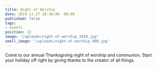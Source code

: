 ```yaml
---
title: Night of Worship
date: 2019-11-27 18:30:00 -08:00
published: false
tags:
- events
position: 13
image: "/uploads/night-of-worship_1920.jpg"
small_image: "/uploads/night-of-worship_480.jpg"
---
```


Come to our annual Thanksgiving night of worship and communion. Start your holiday off right by giving thanks to the creator of all things.
